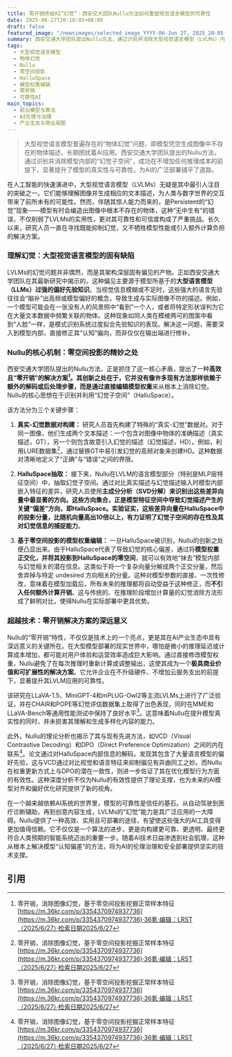 ```yaml
---
title: 零开销终结AI“幻觉”：西安交大团队Nullu方法如何重塑视觉语言模型的可靠性
date: 2025-06-27T20:10:05+08:00
draft: false
featured_image: "/newsimages/selected_image_YYYY-06-Jun 27, 2025_20-05-22-829.jpg"
summary: 西安交通大学团队提出Nullu方法，通过识别并消除大型视觉语言模型（LVLMs）内部的“幻觉子空间”（HalluSpace），从根本上解决了模型凭空生成图像中不存在物体描述的问题。该方法通过零空间投影直接编辑模型权重，不仅有效提升了LVLMs的真实性和可靠性，更在不增加任何额外推理成本的情况下实现，为AI的广泛部署和信任建立提供了高效且实用的解决方案。
tags: 
  - 大型视觉语言模型
  - 物体幻觉
  - Nullu
  - 零空间投影
  - HalluSpace
  - 模型权重编辑
  - 零开销
  - 可靠性AI
main_topics: 
  - 前沿模型与算法
  - AI伦理与治理
  - 产业生态与商业版图
---
```


> 大型视觉语言模型普遍存在的“物体幻觉”问题，即模型凭空生成图像中不存在的物体描述，长期困扰着AI应用。西安交通大学团队提出的Nullu方法，通过识别并消除模型内部的“幻觉子空间”，成功在不增加任何推理成本的前提下，显著提升了模型的真实性与可靠性，为AI的广泛部署铺平了道路。

在人工智能的快速演进中，大型视觉语言模型（LVLMs）无疑是其中最引人注目的突破之一。它们能够理解图像并生成相应的文本描述，为人类与数字世界的交互带来了前所未有的可能性。然而，伴随其惊人能力而来的，是Persistent的“幻觉”现象——模型有时会编造出图像中根本不存在的物体，这种“无中生有”的错误，不仅削弱了LVLMs的实用性，更对其可靠性和可信度构成了严重挑战。长久以来，研究人员一直在寻找既能抑制幻觉，又不牺牲模型性能或引入额外计算负担的解决方案。

### 理解幻觉：大型视觉语言模型的固有缺陷

LVLMs的幻觉问题并非偶然，而是其架构深层固有偏见的产物。正如西安交通大学团队在其最新研究中揭示的，这种偏见主要源于模型所基于的**大型语言模型（LLMs）过强的偏好先验知识**。当视觉信息模糊或不足时，这些强大的语言先验往往会“脑补”出高频或模型偏好的概念，导致生成与实际图像不符的描述。例如，一个模型可能会在一张没有人的风景照中“看到”一个人，或者将特定形状误判为它在大量文本数据中频繁关联的物体。这种现象如同人类在模棱两可的图案中看到“人脸”一样，是模式识别系统过度拟合先验知识的表现。解决这一问题，需要深入到模型内部，直接修正其“认知”偏向，而非仅仅在输出端进行修补。

### Nullu的核心机制：零空间投影的精妙之处

西安交通大学团队提出的Nullu方法，正是抓住了这一核心矛盾，提出了一种**高效且“零开销”**的解决方案[^1]。其创新之处在于，它并没有像许多现有方法那样依赖于额外的解码或后处理步骤，而是通过**直接编辑模型权重**来从根本上消除幻觉。Nullu的核心思想在于识别并利用“幻觉子空间”（HalluSpace）。

该方法分为三个关键步骤：

1.  **真实-幻觉数据对构建：** 研究人员首先构建了特殊的“真实-幻觉”数据对。对于同一图像，他们生成两个文本描述：一个包含对图像中物体的准确描述（真实描述，GT），另一个则包含故意引入幻觉的描述（幻觉描述，HD）。例如，利用LURE数据集[^1]，通过替换GT中易引发幻觉的高频对象来创建HD。这种数据对清晰地定义了“正确”与“错误”之间的界限。

2.  **HalluSpace抽取：** 接下来，Nullu在LVLM的语言模型部分（特别是MLP层特征空间）中，抽取幻觉子空间。通过对比真实描述与幻觉描述输入时模型内部嵌入特征的差异，研究人员使用**主成分分析（SVD分解）**来识别出这些差异向量中最显著的方向。这些方向集合，正是模型特征空间中导致幻觉描述产生的关键“偏差”方向，即HalluSpace。实验证实，这些差异向量在HalluSpace中的投影分量，比随机向量高出10倍以上，有力证明了**幻觉子空间的存在性及其对幻觉信息的捕捉能力**。

3.  **基于零空间投影的模型权重编辑：** 一旦HalluSpace被识别，Nullu的创新之处便凸显出来。由于HalluSpace代表了导致幻觉的核心偏差，通过将**模型权重正交化，并将其投影到HalluSpace的零空间**，就可以有效地“抹去”模型内部与幻觉相关的潜在信息。这类似于将一个复杂向量分解成两个正交分量，然后舍弃掉与特定 undesired 方向相关的分量。这种对模型参数的直接、一次性修改，意味着在模型加载后，所有未来的推理都将自动受益于这种修正，而**不引入任何额外计算开销**。这与传统的、在推理阶段增加计算量的幻觉消除方法形成了鲜明对比，使得Nullu在实际部署中更具优势。

### 超越技术：零开销解决方案的深远意义

Nullu的“零开销”特性，不仅仅是技术上的一个亮点，更是其在AI产业生态中具有深远意义的关键所在。在大型模型部署的现实世界中，哪怕是微小的推理延迟或计算成本增加，都可能对用户体验和运营效率造成巨大影响。通过直接修改模型权重，Nullu避免了在每次推理时重新计算或调整输出，这使其成为一个**极具商业价值和可扩展性的解决方案**。它允许企业在不升级硬件、不增加云服务支出的前提下，显著提升其LVLM应用的可靠性。

该研究在LLaVA-1.5、MiniGPT-4和mPLUG-Owl2等主流LVLMs上进行了广泛验证，并在CHAIR和POPE等幻觉评估数据集上取得了出色表现，同时在MME和LLaVA-Bench等通用性能测试中保持了良好水平[^1]。这意味着Nullu在提升模型真实性的同时，并未损害其理解和生成多样化内容的能力。

此外，Nullu的理论分析也揭示了其与现有先进方法，如VCD（Visual Contrastive Decoding）和DPO（Direct Preference Optimization）之间的内在联系[^1]。论文通过对HalluSpace内部信息的解码，发现其包含了大量语言模型的偏好先验，这与VCD通过对比视觉和语言特征来抑制偏见有异曲同工之妙。而Nullu在权重更新方式上与DPO的潜在一致性，则进一步佐证了其在优化模型行为方面的有效性。这种深度分析不仅为Nullu的有效性提供了理论支撑，也为未来的AI模型对齐和偏好优化研究提供了新的视角。

在一个越来越依赖AI系统的世界里，模型的可靠性是信任的基石。从自动驾驶到医疗诊断辅助，再到创意内容生成，LVLMs的“幻觉”能力是其广泛应用的一大障碍。Nullu提供了一种高效、实用且可部署的途径，有望使这些强大的AI工具变得更加值得信赖。它不仅仅是一个算法的进步，更是向构建更可靠、更透明、最终更符合人类预期的智能系统迈出的重要一步。随着AI技术日益渗透到社会肌理，这种从根本上解决模型“认知偏差”的方法，将为AI的伦理治理和安全部署提供坚实的技术支撑。

## 引用
[^1]: 零开销，消除图像幻觉，基于零空间投影挖掘正常样本特征 [https://m.36kr.com/p/3354370974937736](https://m.36kr.com/p/3354370974937736)·36氪·编辑：LRST（2025/6/27）·检索日期2025/6/27
